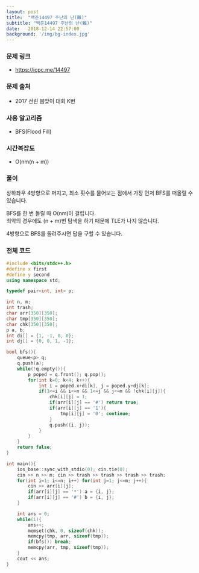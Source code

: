 ```yaml
---
layout: post
title:  "백준14497 주난의 난(難)"
subtitle: "백준14497 주난의 난(難)"
date:   2018-12-14 22:57:00
background: '/img/bg-index.jpg'
---
```


### 문제 링크
* https://icpc.me/14497

### 문제 출처
* 2017 선린 봄맞이 대회 K번

### 사용 알고리즘
* BFS(Flood Fill)

### 시간복잡도
* O(nm(n + m))

### 풀이
상하좌우 4방향으로 퍼지고, 최소 횟수를 물어보는 점에서 가장 먼저 BFS를 떠올릴 수 있습니다.<br>

BFS를 한 번 돌릴 때 O(nm)이 걸립니다.<br>
최악의 경우에도 (n + m)번 탐색을 하기 때문에 TLE가 나지 않습니다.

4방향으로 BFS를 돌려주시면 답을 구할 수 있습니다.

### 전체 코드
```cpp
#include <bits/stdc++.h>
#define x first
#define y second
using namespace std;

typedef pair<int, int> p;

int n, m;
int trash;
char arr[350][350];
char tmp[350][350];
char chk[350][350];
p a, b;
int di[] = {1, -1, 0, 0};
int dj[] = {0, 0, 1, -1};

bool bfs(){
	queue<p> q;
	q.push(a);
	while(!q.empty()){
		p poped = q.front(); q.pop();
		for(int k=0; k<4; k++){
			int i = poped.x+di[k], j = poped.y+dj[k];
			if(1<=i && i<=n && 1<=j && j<=m && !chk[i][j]){
				chk[i][j] = 1;
				if(arr[i][j] == '#') return true;
				if(arr[i][j] == '1'){
					tmp[i][j] = '0'; continue;
				}
				q.push({i, j});
			}
		}
	}
	return false;
}

int main(){
	ios_base::sync_with_stdio(0); cin.tie(0);
	cin >> n >> m; cin >> trash >> trash >> trash >> trash;
	for(int i=1; i<=n; i++) for(int j=1; j<=m; j++){
		cin >> arr[i][j];
		if(arr[i][j] == '*') a = {i, j};
		if(arr[i][j] == '#') b = {i, j};
	}

	int ans = 0;
	while(1){
		ans++;
		memset(chk, 0, sizeof(chk));
		memcpy(tmp, arr, sizeof(tmp));
		if(bfs()) break;
		memcpy(arr, tmp, sizeof(tmp));
	}
	cout << ans;
}
```

